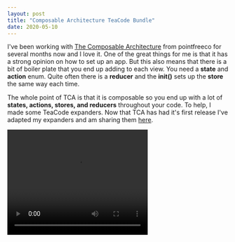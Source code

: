 ```yaml
---
layout: post
title: "Composable Architecture TeaCode Bundle"
date: 2020-05-10
---
```


I've been working with [The Composable Architecture](https://github.com/pointfreeco/swift-composable-architecture) from pointfreeco for several months now and I love it. One of the great things for me is that it has a strong opinion on how to set up an app. But this also means that there is a bit of boiler plate that you end up adding to each view. You need a **state** and **action** enum. Quite often there is a **reducer** and the **init()** sets up the **store** the same way each time.

The whole point of TCA is that it is composable so you end up with a lot of **states, actions, stores, and reducers** throughout your code.
To help, I made some TeaCode expanders. Now that TCA has had it's first release I've adapted my expanders and am sharing them [here](/assets/teacodebundles/ComposableArchitecture.tcbundle.zip).

<video width="320" height="240" controls>
  <source src="/assets/TeaCodeCA.mp4" type="video/mp4">
  <source src="movie.ogg" type="video/ogg">
  Your browser does not support the video tag.
</video>
